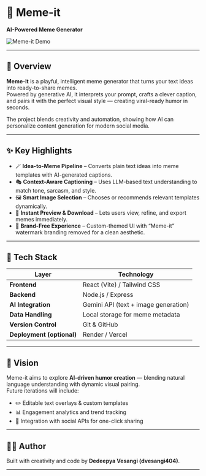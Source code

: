 # 🎨 Meme-it  
**AI-Powered Meme Generator**

![Meme-it Demo](./assets/memeit-preview.png) <!-- Replace with your own image path -->

---

## 🧠 Overview
**Meme-it** is a playful, intelligent meme generator that turns your text ideas into ready-to-share memes.  
Powered by generative AI, it interprets your prompt, crafts a clever caption, and pairs it with the perfect visual style — creating viral-ready humor in seconds.

The project blends creativity and automation, showing how AI can personalize content generation for modern social media.

---

## ✨ Key Highlights
- 🪄 **Idea-to-Meme Pipeline** – Converts plain text ideas into meme templates with AI-generated captions.  
- 🎭 **Context-Aware Captioning** – Uses LLM-based text understanding to match tone, sarcasm, and style.  
- 🖼️ **Smart Image Selection** – Chooses or recommends relevant templates dynamically.  
- 💬 **Instant Preview & Download** – Lets users view, refine, and export memes immediately.  
- 🎨 **Brand-Free Experience** – Custom-themed UI with “Meme-it” watermark branding removed for a clean aesthetic.  

---

## 🧩 Tech Stack
| Layer | Technology |
|-------|-------------|
| **Frontend** | React (Vite) / Tailwind CSS |
| **Backend** | Node.js / Express |
| **AI Integration** | Gemini API (text + image generation) |
| **Data Handling** | Local storage for meme metadata |
| **Version Control** | Git & GitHub |
| **Deployment (optional)** | Render / Vercel |

---

## 🚀 Vision
Meme-it aims to explore **AI-driven humor creation** — blending natural language understanding with dynamic visual pairing.  
Future iterations will include:
- ✏️ Editable text overlays & custom templates  
- 📊 Engagement analytics and trend tracking  
- 🧩 Integration with social APIs for one-click sharing  

---

## 🧑‍💻 Author
Built with creativity and code by **Dedeepya Vesangi (dvesangi404)**. 

---
